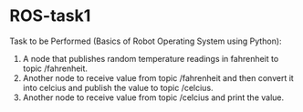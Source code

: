 # ROS-task1

Task to be Performed (Basics of Robot Operating System using Python):

1. A node that publishes random temperature readings in fahrenheit to topic /fahrenheit.
2. Another node to receive value from topic /fahrenheit and then convert it into celcius and publish the value to topic /celcius.
3. Another node to receive value from topic /celcius and print the value.
